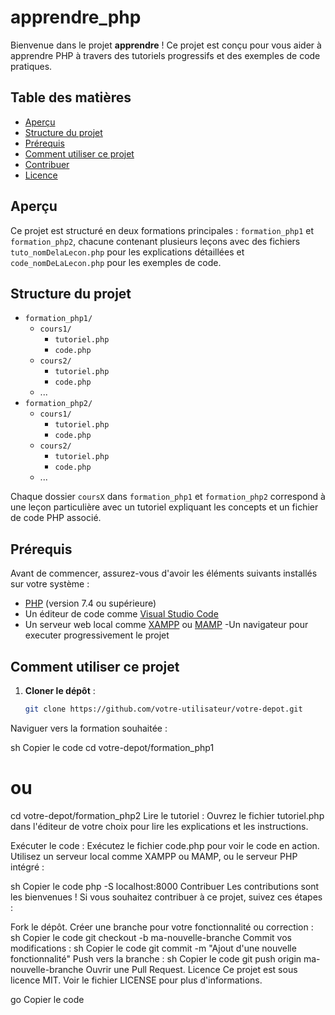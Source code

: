 
# apprendre_php 

Bienvenue dans le projet **apprendre** ! Ce projet est conçu pour vous aider à apprendre PHP à travers des tutoriels progressifs et des exemples de code pratiques.

## Table des matières

- [Aperçu](#aperçu)
- [Structure du projet](#structure-du-projet)
- [Prérequis](#prérequis)
- [Comment utiliser ce projet](#comment-utiliser-ce-projet)
- [Contribuer](#contribuer)
- [Licence](#licence)

## Aperçu

Ce projet est structuré en deux formations principales : `formation_php1` et `formation_php2`, chacune contenant plusieurs leçons avec des fichiers `tuto_nomDelaLecon.php` pour les explications détaillées et `code_nomDeLaLecon.php` pour les exemples de code.

## Structure du projet

- `formation_php1/`
  - `cours1/`
    - `tutoriel.php`
    - `code.php`
  - `cours2/`
    - `tutoriel.php`
    - `code.php`
  - ...
- `formation_php2/`
  - `cours1/`
    - `tutoriel.php`
    - `code.php`
  - `cours2/`
    - `tutoriel.php`
    - `code.php`
  - ...

Chaque dossier `coursX` dans `formation_php1` et `formation_php2` correspond à une leçon particulière avec un tutoriel expliquant les concepts et un fichier de code PHP associé.

## Prérequis

Avant de commencer, assurez-vous d'avoir les éléments suivants installés sur votre système :

- [PHP](https://www.php.net/downloads) (version 7.4 ou supérieure)
- Un éditeur de code comme [Visual Studio Code](https://code.visualstudio.com/)
- Un serveur web local comme [XAMPP](https://www.apachefriends.org/index.html) ou [MAMP](https://www.mamp.info/en/)
-Un navigateur pour executer progressivement le projet

## Comment utiliser ce projet

1. **Cloner le dépôt** :
   ```sh
   git clone https://github.com/votre-utilisateur/votre-depot.git
Naviguer vers la formation souhaitée :

sh
Copier le code
cd votre-depot/formation_php1
# ou
cd votre-depot/formation_php2
Lire le tutoriel :
Ouvrez le fichier tutoriel.php dans l'éditeur de votre choix pour lire les explications et les instructions.

Exécuter le code :
Exécutez le fichier code.php pour voir le code en action. Utilisez un serveur local comme XAMPP ou MAMP, ou le serveur PHP intégré :

sh
Copier le code
php -S localhost:8000
Contribuer
Les contributions sont les bienvenues ! Si vous souhaitez contribuer à ce projet, suivez ces étapes :

Fork le dépôt.
Créer une branche pour votre fonctionnalité ou correction :
sh
Copier le code
git checkout -b ma-nouvelle-branche
Commit vos modifications :
sh
Copier le code
git commit -m "Ajout d'une nouvelle fonctionnalité"
Push vers la branche :
sh
Copier le code
git push origin ma-nouvelle-branche
Ouvrir une Pull Request.
Licence
Ce projet est sous licence MIT. Voir le fichier LICENSE pour plus d'informations.

go
Copier le code







